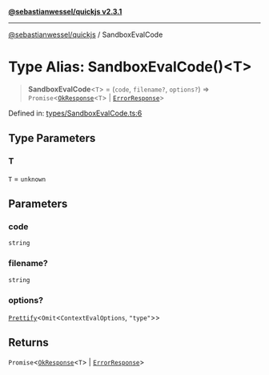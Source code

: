 [**@sebastianwessel/quickjs v2.3.1**](../README.md)

***

[@sebastianwessel/quickjs](../globals.md) / SandboxEvalCode

# Type Alias: SandboxEvalCode()\<T\>

> **SandboxEvalCode**\<`T`\> = (`code`, `filename?`, `options?`) => `Promise`\<[`OkResponse`](OkResponse.md)\<`T`\> \| [`ErrorResponse`](ErrorResponse.md)\>

Defined in: [types/SandboxEvalCode.ts:6](https://github.com/sebastianwessel/quickjs/blob/main/src/types/SandboxEvalCode.ts#L6)

## Type Parameters

### T

`T` = `unknown`

## Parameters

### code

`string`

### filename?

`string`

### options?

[`Prettify`](Prettify.md)\<`Omit`\<`ContextEvalOptions`, `"type"`\>\>

## Returns

`Promise`\<[`OkResponse`](OkResponse.md)\<`T`\> \| [`ErrorResponse`](ErrorResponse.md)\>
